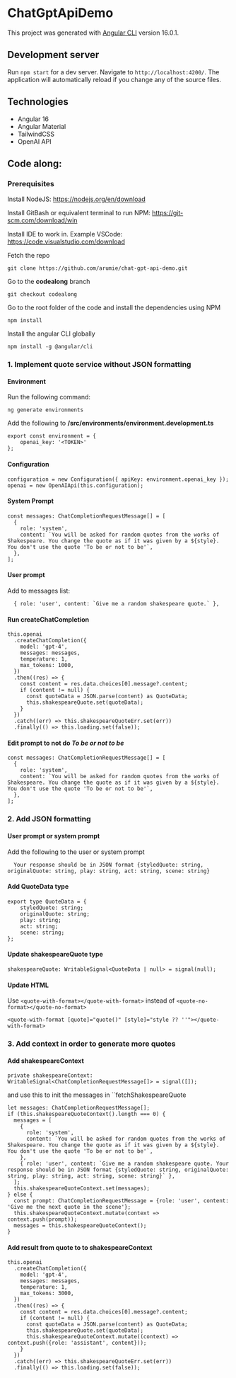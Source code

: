 # ChatGptApiDemo

This project was generated with [Angular CLI](https://github.com/angular/angular-cli) version 16.0.1.

## Development server

Run `npm start` for a dev server. Navigate to `http://localhost:4200/`. The application will automatically reload if you change any of the source files.

## Technologies

- Angular 16
- Angular Material
- TailwindCSS
- OpenAI API

## Code along:

### Prerequisites

Install NodeJS: https://nodejs.org/en/download

Install GitBash or equivalent terminal to run NPM: https://git-scm.com/download/win

Install IDE to work in. Example VSCode: https://code.visualstudio.com/download

Fetch the repo 

    git clone https://github.com/arumie/chat-gpt-api-demo.git

Go to the **codealong** branch

    git checkout codealong

Go to the root folder of the code and install the dependencies using NPM

    npm install

Install the angular CLI globally

    npm install -g @angular/cli

### 1. Implement quote service without JSON formatting

#### Environment

Run the following command:

    ng generate environments

Add the following to **/src/environments/environment.development.ts**

    export const environment = {
        openai_key: '<TOKEN>'
    };

#### Configuration

    configuration = new Configuration({ apiKey: environment.openai_key });
    openai = new OpenAIApi(this.configuration);

#### System Prompt

    const messages: ChatCompletionRequestMessage[] = [
      {
        role: 'system',
        content: `You will be asked for random quotes from the works of Shakespeare. You change the quote as if it was given by a ${style}. You don't use the quote 'To be or not to be'`,
      },
    ];

#### User prompt

Add to messages list:

      { role: 'user', content: `Give me a random shakespeare quote.` },

#### Run createChatCompletion

    this.openai
      .createChatCompletion({
        model: 'gpt-4',
        messages: messages,
        temperature: 1,
        max_tokens: 1000,
      })
      .then((res) => {
        const content = res.data.choices[0].message?.content;
        if (content != null) {
          const quoteData = JSON.parse(content) as QuoteData;
          this.shakespeareQuote.set(quoteData);
        }
      })
      .catch((err) => this.shakespeareQuoteErr.set(err))
      .finally(() => this.loading.set(false));

#### Edit prompt to not do <em>To be or not to be</em>

    const messages: ChatCompletionRequestMessage[] = [
      {
        role: 'system',
        content: `You will be asked for random quotes from the works of Shakespeare. You change the quote as if it was given by a ${style}. You don't use the quote 'To be or not to be'`,
      },
    ];

### 2. Add JSON formatting

#### User prompt or system prompt

Add the following to the user or system prompt

      Your response should be in JSON format {styledQuote: string, originalQuote: string, play: string, act: string, scene: string}

#### Add QuoteData type

    export type QuoteData = {
        styledQuote: string;
        originalQuote: string;
        play: string;
        act: string;
        scene: string;
    };

#### Update shakespeareQuote type

    shakespeareQuote: WritableSignal<QuoteData | null> = signal(null);

#### Update HTML

Use `<quote-with-format></quote-with-format>` instead of `<quote-no-format></quote-no-format>`

    <quote-with-format [quote]="quote()" [style]="style ?? ''"></quote-with-format>

### 3. Add context in order to generate more quotes

#### Add shakespeareContext

    private shakespeareContext: WritableSignal<ChatCompletionRequestMessage[]> = signal([]);

and use this to init the messages in ``fetchShakespeareQuote

    let messages: ChatCompletionRequestMessage[];
    if (this.shakespeareQuoteContext().length === 0) {
      messages = [
        {
          role: 'system',
          content: `You will be asked for random quotes from the works of Shakespeare. You change the quote as if it was given by a ${style}. You don't use the quote 'To be or not to be'`,
        },
        { role: 'user', content: `Give me a random shakespeare quote. Your response should be in JSON format {styledQuote: string, originalQuote: string, play: string, act: string, scene: string}` },
      ];
      this.shakespeareQuoteContext.set(messages);
    } else {
      const prompt: ChatCompletionRequestMessage = {role: 'user', content: 'Give me the next quote in the scene'};
      this.shakespeareQuoteContext.mutate(context => context.push(prompt));
      messages = this.shakespeareQuoteContext();
    }

#### Add result from quote to to shakespeareContext    

    this.openai
      .createChatCompletion({
        model: 'gpt-4',
        messages: messages,
        temperature: 1,
        max_tokens: 3000,
      })
      .then((res) => {
        const content = res.data.choices[0].message?.content;
        if (content != null) {  
          const quoteData = JSON.parse(content) as QuoteData;        
          this.shakespeareQuote.set(quoteData);
          this.shakespeareQuoteContext.mutate((context) => context.push({role: 'assistant', content}));
        }
      })
      .catch((err) => this.shakespeareQuoteErr.set(err))
      .finally(() => this.loading.set(false));




